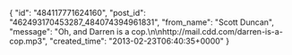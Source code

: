  {
   "id": "484117771624160",
   "post_id": "462493170453287_484074394961831",
   "from_name": "Scott Duncan",
   "message": "Oh, and Darren is a cop.\n\nhttp://mail.cdd.com/darren-is-a-cop.mp3",
   "created_time": "2013-02-23T06:40:35+0000"
 }
